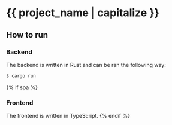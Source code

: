 # {{ project_name | capitalize }}

## How to run

### Backend

The backend is written in Rust and can be ran the following way:

```rust
$ cargo run
```

{% if spa %}
### Frontend
The frontend is written in TypeScript.
{% endif %}

